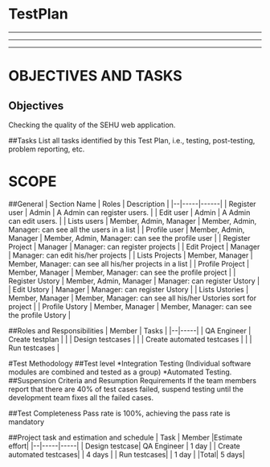 # TestPlan
___
* * *
- - - - - -
# OBJECTIVES AND TASKS
## Objectives
Checking the quality of the SEHU web application.

##Tasks
List all tasks identified by this Test Plan, i.e., testing, post-testing, problem reporting, etc.

# SCOPE
##General
| Section Name | Roles | Description |
|--|-----|------|
| Register user | Admin | A Admin can register users. |
| Edit user | Admin | A Admin can edit users. |
| Lists users | Member, Admin, Manager | Member, Admin, Manager: can see all the users in a list |
| Profile user | Member, Admin, Manager | Member, Admin, Manager: can see the profile user |
| Register Project | Manager | Manager: can register projects |
| Edit Project | Manager | Manager: can edit his/her projects |
| Lists Projects | Member, Manager | Member, Manager: can see all his/her projects in a list |
| Profile Project | Member, Manager | Member, Manager: can see the profile project |
| Register Ustory | Member, Admin, Manager | Manager: can register Ustory |
| Edit Ustory | Manager | Manager: can register Ustory |
| Lists Ustories | Member, Manager | Member, Manager: can see all his/her Ustories sort for project |
| Profile Ustory | Member, Manager | Member, Manager: can see the profile Ustory |

##Roles and Responsibilities
| Member | Tasks |
|--|-----|
| QA Engineer | Create testplan |
| | Design testcases |
| | Create automated testcases |
| | Run testcases |

#Test Methodology
##Test level
*Integration Testing (Individual software modules are combined and tested as a group)
*Automated Testing.
##Suspension Criteria and Resumption Requirements
If the team members report that there are 40% of test cases failed, suspend testing until the development team fixes all the failed cases.

##Test Completeness
Pass rate is 100%, achieving the pass rate is mandatory

##Project task and estimation and schedule
| Task | Member |Estimate effort| 
|--|-----|-----|
| Design testcase| QA Engineer | 1 day |
| Create automated testcases| | 4 days |
| Run testcases| | 1 day |
|Total| 5 days|